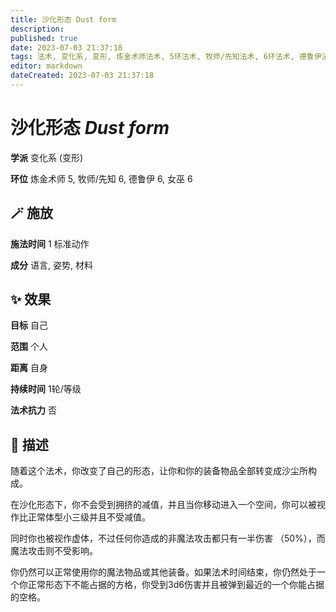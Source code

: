 ```yaml
---
title: 沙化形态 Dust form
description: 
published: true
date: 2023-07-03 21:37:18
tags: 法术, 变化系, 变形, 炼金术师法术, 5环法术, 牧师/先知法术, 6环法术, 德鲁伊法术, 女巫法术
editor: markdown
dateCreated: 2023-07-03 21:37:18
---
```


# **沙化形态** *Dust form*

**学派** 变化系 (变形) 

**环位** 炼金术师 5, 牧师/先知 6, 德鲁伊 6, 女巫 6

## 🪄 施放

**施法时间** 1 标准动作

**成分** 语言, 姿势, 材料

## ✨ 效果 

**目标** 自己 

**范围** 个人

**距离** 自身  

**持续时间** 1轮/等级 

**法术抗力** 否

## 📖 描述

随着这个法术，你改变了自己的形态，让你和你的装备物品全部转变成沙尘所构成。

在沙化形态下，你不会受到拥挤的减值，并且当你移动进入一个空间，你可以被视作比正常体型小三级并且不受减值。

同时你也被视作虚体，不过任何你造成的非魔法攻击都只有一半伤害 （50%），而魔法攻击则不受影响。

你仍然可以正常使用你的魔法物品或其他装备。如果法术时间结束，你仍然处于一个你正常形态下不能占据的方格，你受到3d6伤害并且被弹到最近的一个你能占据的空格。
    